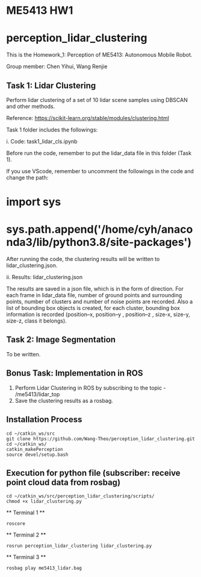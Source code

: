# ME5413 HW1
# perception_lidar_clustering
This is the Homework_1: Perception of ME5413: Autonomous Mobile Robot. 

Group member: Chen Yihui, Wang Renjie

## Task 1: Lidar Clustering
Perform lidar clustering of a set of 10 lidar scene samples using DBSCAN and other methods.

Reference: https://scikit-learn.org/stable/modules/clustering.html

Task 1 folder includes the followings:

i.  Code:       task1_lidar_cls.ipynb

Before run the code, remember to put the lidar_data file in this folder (Task 1). 

If you use VScode, remember to uncomment the followings in the code and change the path:
# import sys
# sys.path.append('/home/cyh/anaconda3/lib/python3.8/site-packages')

After running the code, the clustering results will be written to lidar_clustering.json.


ii. Results:    lidar_clustering.json

The results are saved in a json file, which is in the form of direction.
For each frame in lidar_data file, number of ground points and surrounding points, number of clusters and number of noise points are recorded. Also a list of bounding box objects is created, for each cluster, bounding box information is recorded (position–x, position–y , position–z , size-x, size-y, size-z, class it belongs).
 


## Task 2: Image Segmentation

To be written.



## Bonus Task: Implementation in ROS
1. Perform Lidar Clustering in ROS by subscribing to the topic - /me5413/lidar_top 
2. Save the clustering results as a rosbag.

## Installation Process
```
cd ~/catkin_ws/src
git clone https://github.com/Wang-Theo/perception_lidar_clustering.git
cd ~/catkin_ws/
catkin_makePerception
source devel/setup.bash
```

## Execution for python file (subscriber: receive point cloud data from rosbag)
```
cd ~/catkin_ws/src/perception_lidar_clustering/scripts/
chmod +x lidar_clustering.py 
```

** Terminal 1 **
```
roscore
```

** Terminal 2 **
```
rosrun perception_lidar_clustering lidar_clustering.py
```

** Terminal 3 **
```
rosbag play me5413_lidar.bag
```
